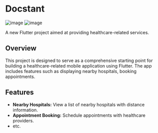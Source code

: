 # Docstant

![image](https://github.com/roozenn/docstant/assets/151520468/31f79470-2e3e-44fb-8920-ac7851d9c5f6)
![image](https://github.com/roozenn/docstant/assets/151520468/78983e26-a052-41dc-8121-c4c7aba2d45f)

A new Flutter project aimed at providing healthcare-related services.

## Overview

This project is designed to serve as a comprehensive starting point for building a healthcare-related mobile application using Flutter. The app includes features such as displaying nearby hospitals, booking appointments.

## Features

- **Nearby Hospitals:** View a list of nearby hospitals with distance information.
- **Appointment Booking:** Schedule appointments with healthcare providers.
- etc.

